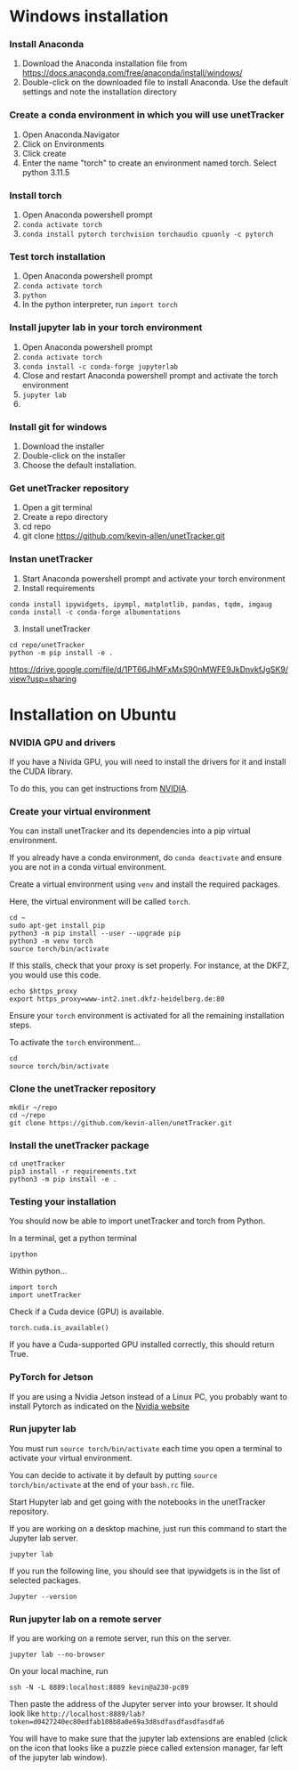 # Windows installation

### Install Anaconda

1. Download the Anaconda installation file from https://docs.anaconda.com/free/anaconda/install/windows/
2. Double-click on the downloaded file to install Anaconda. Use the default settings and note the installation directory

### Create a conda environment in which you will use unetTracker

1. Open Anaconda.Navigator
2. Click on Environments
3. Click create
4. Enter the name "torch" to create an environment named torch. Select python 3.11.5

### Install torch

1. Open Anaconda powershell prompt
2. `conda activate torch`
3. `conda install pytorch torchvision torchaudio cpuonly -c pytorch`

### Test torch installation
1. Open Anaconda powershell prompt
2. `conda activate torch`
3. `python`
4. In the python interpreter, run `import torch`

### Install jupyter lab in your torch environment
1. Open Anaconda powershell prompt
2. `conda activate torch`
3. `conda install -c conda-forge jupyterlab`
4. Close and restart Anaconda powershell prompt and activate the torch environment
5. `jupyter lab`
6. 

### Install git for windows

1. Download the installer
2. Double-click on the installer
3. Choose the default installation.

### Get unetTracker repository

1. Open a git terminal
2. Create a repo directory
3. cd repo
4. git clone https://github.com/kevin-allen/unetTracker.git


### Instan unetTracker

1. Start Anaconda powershell prompt and activate your torch environment
2. Install requirements
```
conda install ipywidgets, ipympl, matplotlib, pandas, tqdm, imgaug
conda install -c conda-forge albumentations
```

3. Install unetTracker
```
cd repo/unetTracker
python -m pip install -e .
```
https://drive.google.com/file/d/1PT66JhMFxMxS90nMWFE9JkDnvkfJgSK9/view?usp=sharing


# Installation on Ubuntu


### NVIDIA GPU and drivers

If you have a Nivida GPU, you will need to install the drivers for it and install the CUDA library.

To do this, you can get instructions from [NVIDIA](https://docs.nvidia.com/datacenter/tesla/tesla-installation-notes/index.html).

### Create your virtual environment

You can install unetTracker and its dependencies into a pip virtual environment. 

If you already have a conda environment, do `conda deactivate` and ensure you are not in a conda virtual environment.

Create a virtual environment using `venv` and install the required packages.

Here, the virtual environment will be called `torch`.

```
cd ~
sudo apt-get install pip
python3 -m pip install --user --upgrade pip
python3 -m venv torch
source torch/bin/activate
```

If this stalls, check that your proxy is set properly. For instance, at the DKFZ, you would use this code.

```
echo $https_proxy
export https_proxy=www-int2.inet.dkfz-heidelberg.de:80
```

Ensure your `torch` environment is activated for all the remaining installation steps.

To activate the `torch` environment...
```
cd 
source torch/bin/activate
```

### Clone the unetTracker repository

```
mkdir ~/repo
cd ~/repo
git clone https://github.com/kevin-allen/unetTracker.git
```

### Install the unetTracker package

```
cd unetTracker
pip3 install -r requirements.txt 
python3 -m pip install -e .
```

### Testing your installation

You should now be able to import unetTracker and torch from Python.

In a terminal, get a python terminal
```
ipython
```

Within python...

```
import torch
import unetTracker
```

Check if a Cuda device (GPU) is available.

```
torch.cuda.is_available()
```

If you have a Cuda-supported GPU installed correctly, this should return True.


### PyTorch for Jetson

If you are using a Nvidia Jetson instead of a Linux PC, you probably want to install Pytorch as indicated on the [Nvidia website](https://forums.developer.nvidia.com/t/pytorch-for-jetson/72048)


### Run jupyter lab


You must run `source torch/bin/activate` each time you open a terminal to activate your virtual environment. 

You can decide to activate it by default by putting `source torch/bin/activate` at the end of your `bash.rc` file.

Start Hupyter lab and get going with the notebooks in the unetTracker repository.

If you are working on a desktop machine, just run this command to start the Jupyter lab server.

```
jupyter lab
```

If you run the following line, you should see that ipywidgets is in the list of selected packages.

```
Jupyter --version
```



### Run jupyter lab on a remote server

If you are working on a remote server, run this on the server.

```
jupyter lab --no-browser
```

On your local machine, run

```
ssh -N -L 8889:localhost:8889 kevin@a230-pc89
```

Then paste the address of the Jupyter server into your browser. It should look like `http://localhost:8889/lab?token=d0427240ec80edfab108b8a0e69a3d8sdfasdfasdfasdfa6`


You will have to make sure that the jupyter lab extensions are enabled (click on the icon that looks like a puzzle piece called extension manager, far left of the jupyter lab window).

